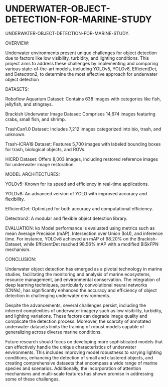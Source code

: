 # UNDERWATER-OBJECT-DETECTION-FOR-MARINE-STUDY
UNDERWATER-OBJECT-DETECTION-FOR-MARINE-STUDY.

OVERVIEW:

Underwater environments present unique challenges for object detection due to factors like low visibility, turbidity, and lighting conditions. This project aims to address these challenges by implementing and comparing various state-of-the-art models, including YOLOv5, YOLOv8, EfficientDet, and Detectron2, to determine the most effective approach for underwater object detection

DATASETS:

Roboflow Aquarium Dataset: Contains 638 images with categories like fish, jellyfish, and stingrays.

Brackish Underwater Image Dataset: Comprises 14,674 images featuring crabs, small fish, and shrimp.

TrashCan1.0 Dataset: Includes 7,212 images categorized into bio, trash, and unknown.

Trash-ICRA19 Dataset: Features 5,700 images with labeled bounding boxes for trash, biological objects, and ROVs.

HICRD Dataset: Offers 8,003 images, including restored reference images for underwater image restoration.

MODEL ARCHITECTURES:

YOLOv5: Known for its speed and efficiency in real-time applications.

YOLOv8: An advanced version of YOLO with improved accuracy and flexibility.

EfficientDet: Optimized for both accuracy and computational efficiency.

Detectron2: A modular and flexible object detection library.

EVALUATION: ko Model performance is evaluated using metrics such as mean Average Precision (mAP), Intersection over Union (IoU), and inference time. For instance, YOLOv8 achieved an mAP of 98.20% on the Brackish-Dataset, while EfficientDet reached 98.56% mAP with a modified BiSkFPN mechanism.

CONCLUSION:

Underwater object detection has emerged as a pivotal technology in marine studies, facilitating the monitoring and analysis of marine ecosystems, resource management, and environmental conservation. The integration of deep learning techniques, particularly convolutional neural networks (CNNs), has significantly enhanced the accuracy and efficiency of object detection in challenging underwater environments.

Despite the advancements, several challenges persist, including the inherent complexities of underwater imagery such as low visibility, turbidity, and lighting variations. These factors can degrade image quality and complicate the detection process. Moreover, the scarcity of annotated underwater datasets limits the training of robust models capable of generalizing across diverse marine conditions.

Future research should focus on developing more sophisticated models that can effectively handle the unique characteristics of underwater environments. This includes improving model robustness to varying lighting conditions, enhancing the detection of small and clustered objects, and creating comprehensive datasets that encompass a wide range of marine species and scenarios. Additionally, the incorporation of attention mechanisms and multi-scale features has shown promise in addressing some of these challenges.
